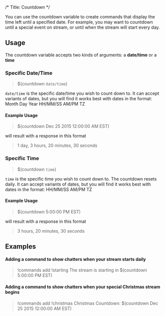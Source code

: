 /*
Title: Countdown
*/

You can use the countdown variable to create commands that display the time left until a specified date. For example, you may want to countdown until a special event on stream, or until when the stream will start every day.

## Usage

The countdown variable accepts two kinds of arguments: a **date/time** or a **time**

### Specific Date/Time

> $(countdown `date/time`)

`date/time` is the specific date/time you wish to count down to. It can accept variants of dates, but you will find it works best with dates in the format: Month Day Year HH/MM/SS AM/PM TZ

#### Example Usage

> $(countdown Dec 25 2015 12:00:00 AM EST)

will result with a response in this format

> 1 day, 3 hours, 20 minutes, 30 seconds

### Specific Time

> $(countdown `time`)

`time` is the specific time you wish to count down to. The countdown resets daily. It can accept variants of dates, but you will find it works best with dates in the format: HH/MM/SS AM/PM TZ

#### Example Usage

> $(countdown 5:00:00 PM EST)

will result with a response in this format

> 3 hours, 20 minutes, 30 seconds

## Examples

#### Adding a command to show chatters when your stream starts daily

> !commands add !starting The stream is starting in $(countdown 5:00:00 PM EST)

#### Adding a command to show chatters when your special Christmas stream begins

> !commands add !christmas Christmas Countdown: $(countdown Dec 25 2015 12:00:00 AM EST)
